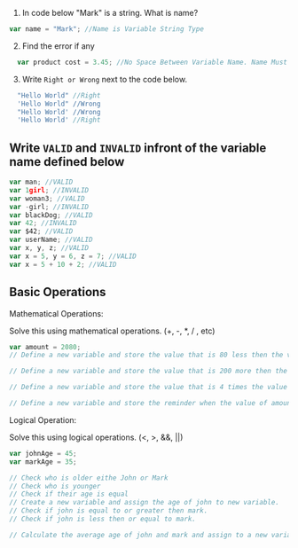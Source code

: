 1. In code below "Mark" is a string. What is name?

```js
var name = "Mark"; //Name is Variable String Type
```

2. Find the error if any

```js
  var product cost = 3.45; //No Space Between Variable Name. Name Must be product_cost or productCost
```

3. Write `Right or Wrong` next to the code below.

```js
  "Hello World" //Right
  'Hello World" //Wrong
  "Hello World' //Wrong
  'Hello World' //Right
```

## Write `VALID` and `INVALID` infront of the variable name defined below

```js
var man; //VALID
var 1girl; //INVALID
var woman3; //VALID
var -girl; //INVALID
var blackDog; //VALID
var 42; //INVALID
var $42; //VALID
var userName; //VALID
var x, y, z; //VALID
var x = 5, y = 6, z = 7; //VALID
var x = 5 + 10 + 2; //VALID
```

## Basic Operations

Mathematical Operations:

Solve this using mathematical operations. (+, -, \*, / , etc)

```js
var amount = 2080;
// Define a new variable and store the value that is 80 less then the value of amount.

// Define a new variable and store the value that is 200 more then the value of amount.

// Define a new variable and store the value that is 4 times the value of amount.

// Define a new variable and store the reminder when the value of amount is  divided by 21.
```

Logical Operation:

Solve this using logical operations. (<, >, &&, ||)

```js
var johnAge = 45;
var markAge = 35;

// Check who is older eithe John or Mark
// Check who is younger
// Check if their age is equal
// Create a new variable and assign the age of john to new variable.
// Check if john is equal to or greater then mark.
// Check if john is less then or equal to mark.

// Calculate the average age of john and mark and assign to a new variable.
```
